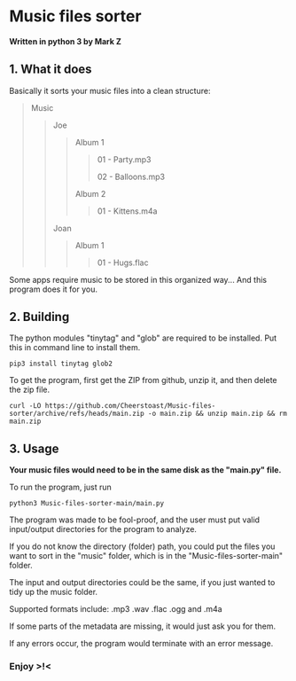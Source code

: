 # Music files sorter
#### Written in python 3 by Mark Z

## 1. What it does

Basically it sorts your music files into a clean structure:

> Music
>> Joe
>>> Album 1
>>>> 01 - Party.mp3
>>>> 
>>>> 02 - Balloons.mp3
>>>> 
>>> Album 2
>>>> 01 - Kittens.m4a
>>> 
>> Joan
>>> Album 1
>>>> 01 - Hugs.flac

Some apps require music to be stored in this organized way... And this program does it for you. 

## 2. Building
The python modules "tinytag" and "glob" are required to be installed. Put this in command line to install them.

    pip3 install tinytag glob2
To get the program, first get the ZIP from github, unzip it, and then delete the zip file.

    curl -LO https://github.com/Cheerstoast/Music-files-sorter/archive/refs/heads/main.zip -o main.zip && unzip main.zip && rm main.zip

## 3. Usage
**Your music files would need to be in the same disk as the "main.py" file.**
    
To run the program, just run

    python3 Music-files-sorter-main/main.py

The program was made to be fool-proof, and the user must put valid input/output directories for the program to analyze.

If you do not know the directory (folder) path, you could put the files you want to sort in the "music" folder, which is in the "Music-files-sorter-main" folder.

The input and output directories could be the same, if you just wanted to tidy up the music folder.

Supported formats include: .mp3 .wav .flac .ogg and .m4a

If some parts of the metadata are missing, it would just ask you for them.

If any errors occur, the program would terminate with an error message.

### Enjoy >!<
